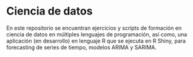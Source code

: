 # Ciencia de datos
En este repositorio se encuentran ejercicios y scripts de formación en ciencia de datos en múltiples lenguajes de programación, así como, una aplicación (en desarrollo) en lenguaje R que se ejecuta en R Shiny, para forecasting de series de tiempo, modelos ARIMA y SARIMA.

